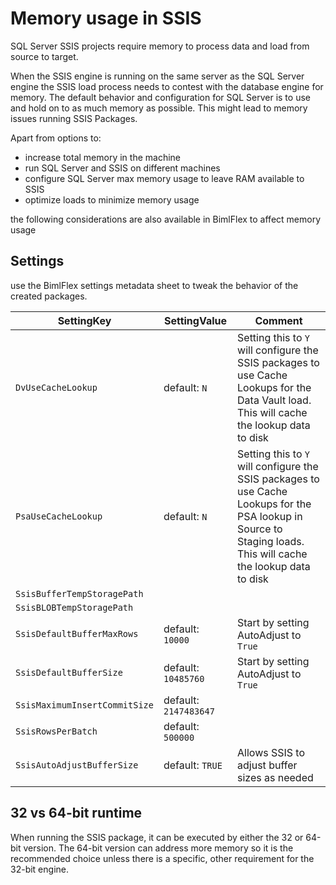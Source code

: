 # Memory usage in SSIS

SQL Server SSIS projects require memory to process data and load from source to target.

When the SSIS engine is running on the same server as the SQL Server engine the SSIS load process needs to contest with the database engine for memory. The default behavior and configuration for SQL Server is to use and hold on to as much memory as possible. This might lead to memory issues running SSIS Packages.

Apart from options to:

* increase total memory in the machine
* run SQL Server and SSIS on different machines
* configure SQL Server max memory usage to leave RAM available to SSIS
* optimize loads to minimize memory usage

the following considerations are also available in BimlFlex to affect memory usage

## Settings

use the BimlFlex settings metadata sheet to tweak the behavior of the created packages.

| SettingKey | SettingValue | Comment |
| --- | --- | --- |
| `DvUseCacheLookup` | default: `N` | Setting this to `Y` will configure the SSIS packages to use Cache Lookups for the Data Vault load. This will cache the lookup data to disk |
| `PsaUseCacheLookup` | default: `N` | Setting this to `Y` will configure the SSIS packages to use Cache Lookups for the PSA lookup in Source to Staging loads. This will cache the lookup data to disk |
| `SsisBufferTempStoragePath` | |
| `SsisBLOBTempStoragePath` | |
| `SsisDefaultBufferMaxRows` | default: `10000` | Start by setting AutoAdjust to `True` |
| `SsisDefaultBufferSize` | default: `10485760` | Start by setting AutoAdjust to `True` |
| `SsisMaximumInsertCommitSize` | default: `2147483647` | |
| `SsisRowsPerBatch` | default: `500000` | |
| `SsisAutoAdjustBufferSize` | default: `TRUE` | Allows SSIS to adjust buffer sizes as needed |

## 32 vs 64-bit runtime

When running the SSIS package, it can be executed by either the 32 or 64-bit version. The 64-bit version can address more memory so it is the recommended choice unless there is a specific, other requirement for the 32-bit engine.
